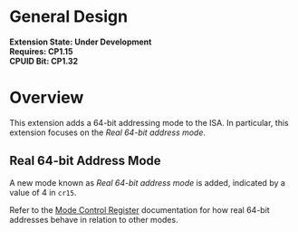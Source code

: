 # General Design

**Extension State: Under Development**  
**Requires: CP1.15**  
**CPUID Bit: CP1.32**

# Overview

This extension adds a 64-bit addressing mode to the ISA. In particular, this extension focuses on the _Real 64-bit address mode_.

## Real 64-bit Address Mode

A new mode known as _Real 64-bit address mode_ is added, indicated by a value of 4 in `cr15`.

Refer to the [Mode Control Register](../mode-control-register.md#real-n-bit-address-mode) documentation for how real 64-bit addresses behave in relation to other modes.
